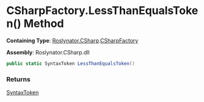 # CSharpFactory\.LessThanEqualsToken\(\) Method

**Containing Type**: [Roslynator.CSharp](../../README.md)\.[CSharpFactory](../README.md)

**Assembly**: Roslynator\.CSharp\.dll

```csharp
public static SyntaxToken LessThanEqualsToken()
```

### Returns

[SyntaxToken](https://docs.microsoft.com/en-us/dotnet/api/microsoft.codeanalysis.syntaxtoken)

